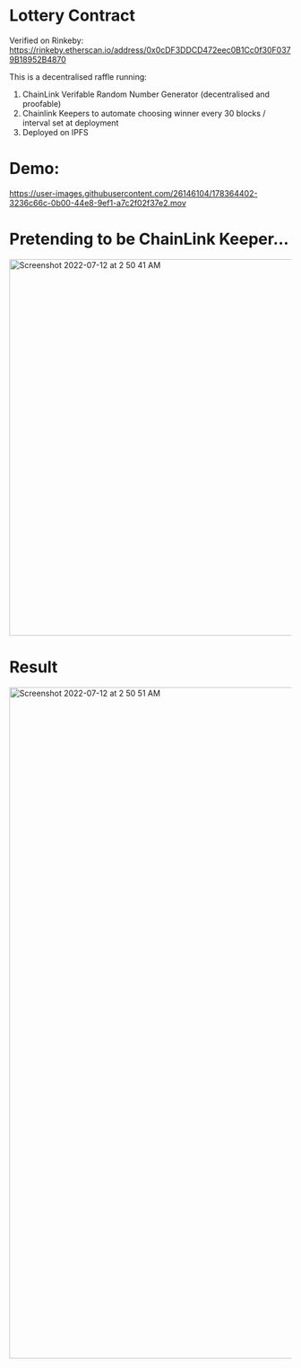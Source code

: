 # Lottery Contract

Verified on Rinkeby: https://rinkeby.etherscan.io/address/0x0cDF3DDCD472eec0B1Cc0f30F0379B18952B4870

This is a decentralised raffle running:

1. ChainLink Verifable Random Number Generator (decentralised and proofable) 
2. Chainlink Keepers to automate choosing winner every 30 blocks / interval set at deployment
3. Deployed on IPFS

# Demo: 


https://user-images.githubusercontent.com/26146104/178364402-3236c66c-0b00-44e8-9ef1-a7c2f02f37e2.mov

# Pretending to be ChainLink Keeper...

<img width="672" alt="Screenshot 2022-07-12 at 2 50 41 AM" src="https://user-images.githubusercontent.com/26146104/178364469-56b367a5-0af8-4ecd-8ba0-f27a0123dc5d.png">

# Result

<img width="1198" alt="Screenshot 2022-07-12 at 2 50 51 AM" src="https://user-images.githubusercontent.com/26146104/178364513-726a86d6-eb49-4da5-8edb-e77560f4f320.png">
